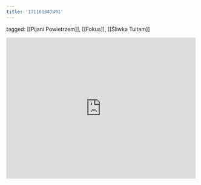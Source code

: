 ```yaml
---
title: '171161047491'
---
```

tagged: [[Pijani Powietrzem]], [[Fokus]], [[Śliwka Tuitam]]
<iframe allow="accelerometer; autoplay; clipboard-write; encrypted-media; gyroscope; picture-in-picture" allowfullscreen="" frameborder="0" height="375" id="youtube_iframe" src="https://www.youtube.com/embed/vIwNHiCdycU?feature=oembed&amp;enablejsapi=1&amp;origin=https://safe.txmblr.com&amp;wmode=opaque" width="500"></iframe>